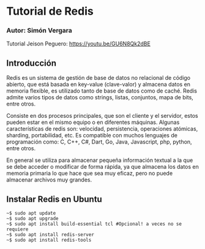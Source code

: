 # Tutorial de Redis
### Autor: Simón Vergara

Tutorial Jeison Peguero: https://youtu.be/GU6N8Qk2dBE

## Introducción

Redis es un sistema de gestión de base de datos no relacional de código abierto,
que está basada en key-value (clave-valor) y almacena datos en memoria flexible,
es utilizado tanto de base de datos como de caché. Redis admite varios tipos de
datos como strings, listas, conjuntos, mapa de bits, entre otros.

Consiste en dos procesos principales, que son el cliente y el servidor, estos
pueden estar en el mismo equipo o en diferentes máquinas. Algunas características
de redis son: velocidad, persistencia, operaciones atómicas, sharding,
portabilidad, etc. Es compatible con muchos lenguajes de programación como:
C, C++, C#, Dart, Go, Java, Javascript, php, python, entre otros.

En general se utiliza para almacenar pequeña información textual a la que se debe
acceder o modificar de forma rápida, ya que almacena los datos en memoria primaria
lo que hace que sea muy eficaz, pero no puede almacenar archivos muy grandes.

## Instalar Redis en Ubuntu

    ~$ sudo apt update
    ~$ sudo apt upgrade
    ~$ sudo apt install build-essential tcl #Opcional! a veces no se requiere
    ~$ sudo apt install redis-server
    ~$ sudo apt install redis-tools
